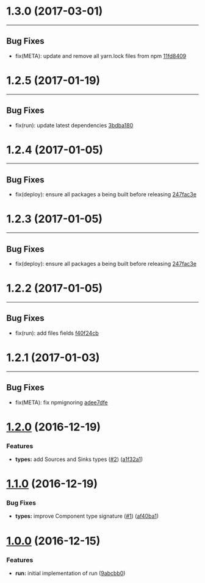 # 1.3.0 (2017-03-01)
---

## Bug Fixes

- fix(META): update and remove all yarn.lock files from npm [11fd8409](https://github.com/motorcyclejs/run/commits/11fd8409244fc85df82d004f3f42f8f78f4b65c2)

# 1.2.5 (2017-01-19)
---

## Bug Fixes

- fix(run): update latest dependencies [3bdba180](https://github.com/motorcyclejs/run/commits/3bdba180012ae9257e49f776d09316792d3e053a)

# 1.2.4 (2017-01-05)
---

## Bug Fixes

- fix(deploy): ensure all packages a being built before releasing [247fac3e](https://github.com/motorcyclejs/run/commits/247fac3ecbc1110343a0c48ee6c9fe1cad0b95d7)

# 1.2.3 (2017-01-05)
---

## Bug Fixes

- fix(deploy): ensure all packages a being built before releasing [247fac3e](https://github.com/motorcyclejs/run/commits/247fac3ecbc1110343a0c48ee6c9fe1cad0b95d7)

# 1.2.2 (2017-01-05)
---

## Bug Fixes

- fix(run): add files fields [f40f24cb](https://github.com/motorcyclejs/run/commits/f40f24cbe4750c8424deb5272ef9e228ddfb85ad)

# 1.2.1 (2017-01-03)
---

## Bug Fixes

- fix(META): fix npmignoring [adee7dfe](https://github.com/motorcyclejs/run/commits/adee7dfeaf56820919d290194dd2a575a1b2ff03)

<a name="1.2.0"></a>
# [1.2.0](https://github.com/motorcyclejs/run/compare/v1.1.0...v1.2.0) (2016-12-19)


### Features

* **types:** add Sources and Sinks types ([#2](https://github.com/motorcyclejs/run/issues/2)) ([a1f32a1](https://github.com/motorcyclejs/run/commit/a1f32a1))



<a name="1.1.0"></a>
# [1.1.0](https://github.com/motorcyclejs/run/compare/v1.0.0...v1.1.0) (2016-12-19)


### Bug Fixes

* **types:** improve Component type signature ([#1](https://github.com/motorcyclejs/run/issues/1)) ([af40ba1](https://github.com/motorcyclejs/run/commit/af40ba1))



<a name="1.0.0"></a>
# [1.0.0](https://github.com/motorcyclejs/run/compare/9abcbb0...v1.0.0) (2016-12-15)


### Features

* **run:** initial implementation of run ([9abcbb0](https://github.com/motorcyclejs/run/commit/9abcbb0))


